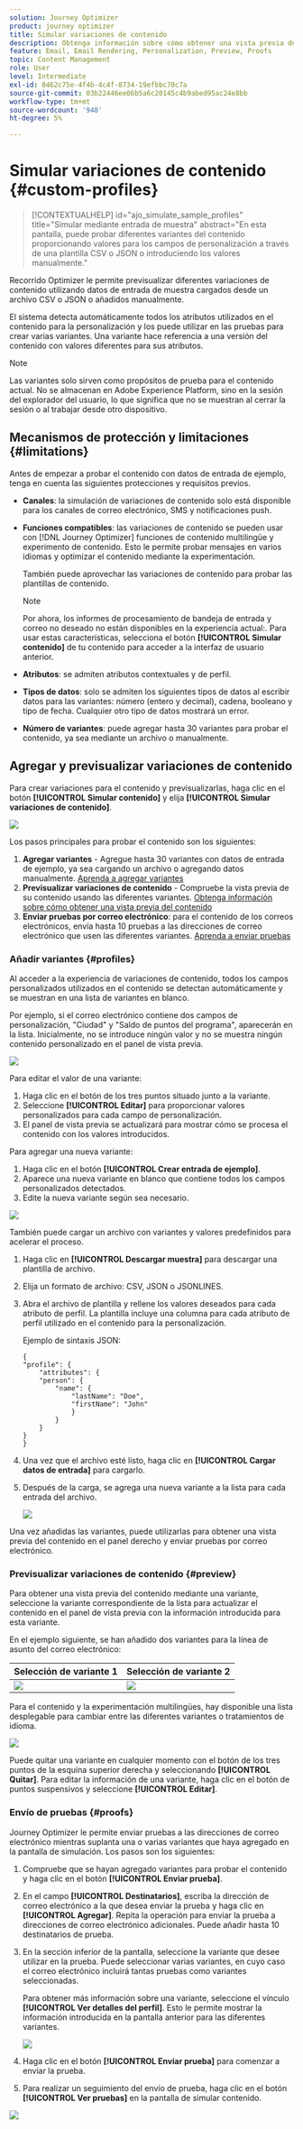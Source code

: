 ```yaml
---
solution: Journey Optimizer
product: journey optimizer
title: Simular variaciones de contenido
description: Obtenga información sobre cómo obtener una vista previa del contenido y enviar una prueba por correo electrónico con datos de entrada de ejemplo de un archivo CSV o JSON o añadidos manualmente.
feature: Email, Email Rendering, Personalization, Preview, Proofs
topic: Content Management
role: User
level: Intermediate
exl-id: 8462c75e-4f4b-4c4f-8734-19efbbc70c7a
source-git-commit: 03b22446ee06b5a6c20145c4b9abed95ac24e8bb
workflow-type: tm+mt
source-wordcount: '948'
ht-degree: 5%

---
```


# Simular variaciones de contenido {#custom-profiles}

>[!CONTEXTUALHELP]
>id="ajo_simulate_sample_profiles"
>title="Simular mediante entrada de muestra"
>abstract="En esta pantalla, puede probar diferentes variantes del contenido proporcionando valores para los campos de personalización a través de una plantilla CSV o JSON o introduciendo los valores manualmente."

Recorrido Optimizer le permite previsualizar diferentes variaciones de contenido utilizando datos de entrada de muestra cargados desde un archivo CSV o JSON o añadidos manualmente.

El sistema detecta automáticamente todos los atributos utilizados en el contenido para la personalización y los puede utilizar en las pruebas para crear varias variantes. Una variante hace referencia a una versión del contenido con valores diferentes para sus atributos.

>[!NOTE]
>
>Las variantes solo sirven como propósitos de prueba para el contenido actual. No se almacenan en Adobe Experience Platform, sino en la sesión del explorador del usuario, lo que significa que no se muestran al cerrar la sesión o al trabajar desde otro dispositivo.

## Mecanismos de protección y limitaciones {#limitations}

Antes de empezar a probar el contenido con datos de entrada de ejemplo, tenga en cuenta las siguientes protecciones y requisitos previos.

* **Canales**: la simulación de variaciones de contenido solo está disponible para los canales de correo electrónico, SMS y notificaciones push.

* **Funciones compatibles**: las variaciones de contenido se pueden usar con [!DNL Journey Optimizer] funciones de contenido multilingüe y experimento de contenido. Esto le permite probar mensajes en varios idiomas y optimizar el contenido mediante la experimentación.

  También puede aprovechar las variaciones de contenido para probar las plantillas de contenido.

  >[!NOTE]
  >
  >Por ahora, los informes de procesamiento de bandeja de entrada y correo no deseado no están disponibles en la experiencia actual:. Para usar estas características, selecciona el botón **[!UICONTROL Simular contenido]** de tu contenido para acceder a la interfaz de usuario anterior.

* **Atributos**: se admiten atributos contextuales y de perfil.

* **Tipos de datos**: solo se admiten los siguientes tipos de datos al escribir datos para las variantes: número (entero y decimal), cadena, booleano y tipo de fecha. Cualquier otro tipo de datos mostrará un error.

* **Número de variantes**: puede agregar hasta 30 variantes para probar el contenido, ya sea mediante un archivo o manualmente.

## Agregar y previsualizar variaciones de contenido

Para crear variaciones para el contenido y previsualizarlas, haga clic en el botón **[!UICONTROL Simular contenido]** y elija **[!UICONTROL Simular variaciones de contenido]**.

![](assets/simulate-sample.png)

Los pasos principales para probar el contenido son los siguientes:

1. **Agregar variantes** - Agregue hasta 30 variantes con datos de entrada de ejemplo, ya sea cargando un archivo o agregando datos manualmente. [Aprenda a agregar variantes](#profiles)
1. **Previsualizar variaciones de contenido** - Compruebe la vista previa de su contenido usando las diferentes variantes. [Obtenga información sobre cómo obtener una vista previa del contenido](#preview)
1. **Enviar pruebas por correo electrónico**: para el contenido de los correos electrónicos, envía hasta 10 pruebas a las direcciones de correo electrónico que usen las diferentes variantes. [Aprenda a enviar pruebas](#proofs)

### Añadir variantes {#profiles}

Al acceder a la experiencia de variaciones de contenido, todos los campos personalizados utilizados en el contenido se detectan automáticamente y se muestran en una lista de variantes en blanco.

Por ejemplo, si el correo electrónico contiene dos campos de personalización, &quot;Ciudad&quot; y &quot;Saldo de puntos del programa&quot;, aparecerán en la lista. Inicialmente, no se introduce ningún valor y no se muestra ningún contenido personalizado en el panel de vista previa.

![](assets/simulate-custom-variants-list.png)

Para editar el valor de una variante:

1. Haga clic en el botón de los tres puntos situado junto a la variante.
1. Seleccione **[!UICONTROL Editar]** para proporcionar valores personalizados para cada campo de personalización.
1. El panel de vista previa se actualizará para mostrar cómo se procesa el contenido con los valores introducidos.

Para agregar una nueva variante:

1. Haga clic en el botón **[!UICONTROL Crear entrada de ejemplo]**.
1. Aparece una nueva variante en blanco que contiene todos los campos personalizados detectados.
1. Edite la nueva variante según sea necesario.

![](assets/simulate-custom-add.png)

También puede cargar un archivo con variantes y valores predefinidos para acelerar el proceso.

1. Haga clic en **[!UICONTROL Descargar muestra]** para descargar una plantilla de archivo.
1. Elija un formato de archivo: CSV, JSON o JSONLINES.
1. Abra el archivo de plantilla y rellene los valores deseados para cada atributo de perfil. La plantilla incluye una columna para cada atributo de perfil utilizado en el contenido para la personalización.

   Ejemplo de sintaxis JSON:

   ```
   {
   "profile": {
       "attributes": {
       "person": {
           "name": {
               "lastName": "Doe",
               "firstName": "John"
               }
           }
       }
   }
   }
   ```

1. Una vez que el archivo esté listo, haga clic en **[!UICONTROL Cargar datos de entrada]** para cargarlo.
1. Después de la carga, se agrega una nueva variante a la lista para cada entrada del archivo.

   ![](assets/simulate-custom-variants.png)

Una vez añadidas las variantes, puede utilizarlas para obtener una vista previa del contenido en el panel derecho y enviar pruebas por correo electrónico.

### Previsualizar variaciones de contenido {#preview}

Para obtener una vista previa del contenido mediante una variante, seleccione la variante correspondiente de la lista para actualizar el contenido en el panel de vista previa con la información introducida para esta variante.

En el ejemplo siguiente, se han añadido dos variantes para la línea de asunto del correo electrónico:

| Selección de variante 1 | Selección de variante 2 |
|----------|-------------|
| ![](assets/simulate-custom-boxes.png) | ![](assets/simulate-custom-boxes2.png) |

Para el contenido y la experimentación multilingües, hay disponible una lista desplegable para cambiar entre las diferentes variantes o tratamientos de idioma.

![](assets/simulate-custom-experiment.png)

Puede quitar una variante en cualquier momento con el botón de los tres puntos de la esquina superior derecha y seleccionando **[!UICONTROL Quitar]**. Para editar la información de una variante, haga clic en el botón de puntos suspensivos y seleccione **[!UICONTROL Editar]**.

### Envío de pruebas {#proofs}

Journey Optimizer le permite enviar pruebas a las direcciones de correo electrónico mientras suplanta una o varias variantes que haya agregado en la pantalla de simulación. Los pasos son los siguientes:

1. Compruebe que se hayan agregado variantes para probar el contenido y haga clic en el botón **[!UICONTROL Enviar prueba]**.

1. En el campo **[!UICONTROL Destinatarios]**, escriba la dirección de correo electrónico a la que desea enviar la prueba y haga clic en **[!UICONTROL Agregar]**. Repita la operación para enviar la prueba a direcciones de correo electrónico adicionales. Puede añadir hasta 10 destinatarios de prueba.

1. En la sección inferior de la pantalla, seleccione la variante que desee utilizar en la prueba. Puede seleccionar varias variantes, en cuyo caso el correo electrónico incluirá tantas pruebas como variantes seleccionadas.

   Para obtener más información sobre una variante, seleccione el vínculo **[!UICONTROL Ver detalles del perfil]**. Esto le permite mostrar la información introducida en la pantalla anterior para las diferentes variantes.

   ![](assets/simulate-custom-proofs.png)

1. Haga clic en el botón **[!UICONTROL Enviar prueba]** para comenzar a enviar la prueba.

1. Para realizar un seguimiento del envío de prueba, haga clic en el botón **[!UICONTROL Ver pruebas]** en la pantalla de simular contenido.

![](assets/simulate-custom-sent-proofs.png)
